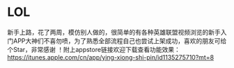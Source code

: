 # LOL
新手上路，花了两周，模仿别人做的，很简单的有各种英雄联盟视频浏览的新手入门APP大神们不喜勿喷，为了熟悉全部流程自己也尝试上架成功，喜欢的朋友可给个Star，非常感谢 ！附上appstore链接欢迎下载查看功能效果：https://itunes.apple.com/cn/app/ying-xiong-shi-pin/id1135275710?mt=8
